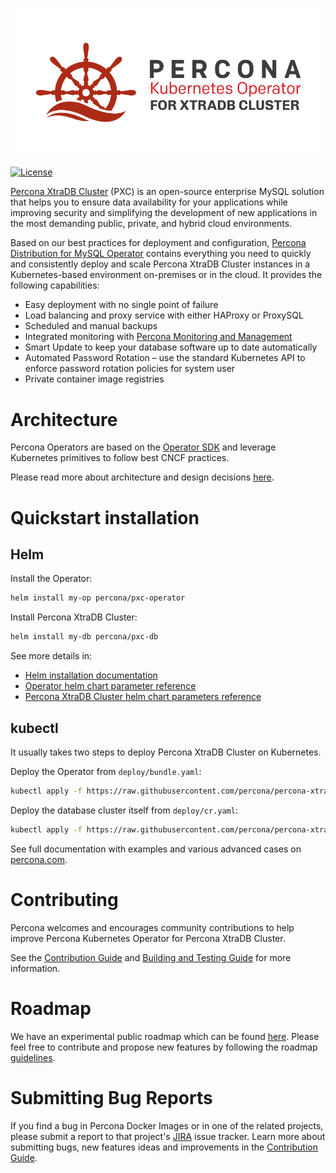 ![Percona Distribution for MySQL Operator based on Percona XtraDB Cluster](operator.png)

[![License](https://img.shields.io/badge/License-Apache%202.0-blue.svg)](https://opensource.org/licenses/Apache-2.0)

[Percona XtraDB Cluster](https://www.percona.com/software/mysql-database/percona-xtradb-cluster) (PXC) is an open-source enterprise MySQL solution that helps you to ensure data availability for your applications while improving security and simplifying the development of new applications in the most demanding public, private, and hybrid cloud environments.

Based on our best practices for deployment and configuration, [Percona Distribution for MySQL Operator](https://www.percona.com/doc/kubernetes-operator-for-pxc/index.html) contains everything you need to quickly and consistently deploy and scale Percona XtraDB Cluster instances in a Kubernetes-based environment on-premises or in the cloud. It provides the following capabilities:

* Easy deployment with no single point of failure
* Load balancing and proxy service with either HAProxy or ProxySQL
* Scheduled and manual backups
* Integrated monitoring with [Percona Monitoring and Management](https://www.percona.com/software/database-tools/percona-monitoring-and-management)
* Smart Update to keep your database software up to date automatically
* Automated Password Rotation – use the standard Kubernetes API to enforce password rotation policies for system user
* Private container image registries

# Architecture

Percona Operators are based on the [Operator SDK](https://github.com/operator-framework/operator-sdk) and leverage Kubernetes primitives to follow best CNCF practices. 

Please read more about architecture and design decisions [here](https://www.percona.com/doc/kubernetes-operator-for-pxc/architecture.html).

# Quickstart installation

## Helm

Install the Operator:

```sh
helm install my-op percona/pxc-operator
```

Install Percona XtraDB Cluster:
```sh
helm install my-db percona/pxc-db
```

See more details in:
- [Helm installation documentation](https://www.percona.com/doc/kubernetes-operator-for-pxc/helm.html)
- [Operator helm chart parameter reference](https://github.com/percona/percona-helm-charts/tree/main/charts/pxc-operator)
- [Percona XtraDB Cluster helm chart parameters reference](https://github.com/percona/percona-helm-charts/tree/main/charts/pxc-db)


## kubectl

It usually takes two steps to deploy Percona XtraDB Cluster on Kubernetes.

Deploy the Operator from `deploy/bundle.yaml`:

```sh
kubectl apply -f https://raw.githubusercontent.com/percona/percona-xtradb-cluster-operator/main/deploy/bundle.yaml
```

Deploy the database cluster itself from `deploy/cr.yaml`:

```sh
kubectl apply -f https://raw.githubusercontent.com/percona/percona-xtradb-cluster-operator/main/deploy/cr-minimal.yaml

```

See full documentation with examples and various advanced cases on [percona.com](https://www.percona.com/doc/kubernetes-operator-for-pxc/index.html).

# Contributing

Percona welcomes and encourages community contributions to help improve Percona Kubernetes Operator for Percona XtraDB Cluster.

See the [Contribution Guide](CONTRIBUTING.md) and [Building and Testing Guide](e2e-tests/README.md) for more information.

# Roadmap

We have an experimental public roadmap which can be found [here](https://github.com/percona/roadmap/projects/1). Please feel free to contribute and propose new features by following the roadmap [guidelines](https://github.com/percona/roadmap).
 
# Submitting Bug Reports

If you find a bug in Percona Docker Images or in one of the related projects, please submit a report to that project's [JIRA](https://jira.percona.com/browse/K8SPXC) issue tracker. Learn more about submitting bugs, new features ideas and improvements in the [Contribution Guide](CONTRIBUTING.md).

